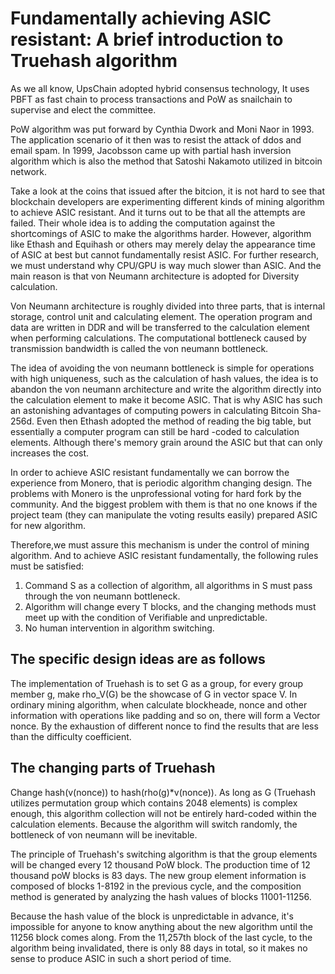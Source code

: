 # Fundamentally achieving ASIC resistant: A brief introduction to Truehash algorithm

As we all know, UpsChain adopted hybrid consensus technology, It uses PBFT as fast chain to process transactions and PoW as snailchain to supervise and elect the committee.

PoW algorithm was put forward by Cynthia Dwork and Moni Naor in 1993. The application scenario of it then was to resist the attack of ddos and email spam. In 1999, Jacobsson came up with partial hash inversion algorithm which is also the method that Satoshi Nakamoto utilized in bitcoin network.

Take a look at the coins that issued after the bitcion, it is not hard to see that blockchain developers are experimenting different kinds of mining algorithm to achieve ASIC resistant. And it turns out to be that all the attempts are failed. Their whole idea is to adding the computation against the shortcomings of ASIC to make the algorithms harder. However, algorithm like Ethash and Equihash or others may merely delay the appearance time of ASIC at best but cannot fundamentally resist ASIC. For further research, we must understand why CPU/GPU is way much slower than ASIC. And the main reason is that von Neumann architecture is adopted for Diversity calculation.

Von Neumann architecture is roughly divided into three parts, that is internal storage, control unit and calculating element. The operation program and data are written in DDR and will be transferred to the calculation element when performing calculations. The computational bottleneck caused by transmission bandwidth is called the von neumann bottleneck.

The idea of avoiding the von neumann bottleneck is simple for operations with high uniqueness, such as the calculation of hash values, the idea is to abandon the von neumann architecture and write the algorithm directly into the calculation element to make it become ASIC. That is why ASIC has such an astonishing advantages of computing powers in calculating Bitcoin Sha-256d. Even then Ethash adopted the method of reading the big table, but essentially a computer program can still be hard -coded to calculation elements. Although there's memory grain around the ASIC but that can only increases the cost.

In order to achieve ASIC resistant fundamentally we can borrow the experience from Monero, that is periodic algorithm changing design. The problems with Monero is the unprofessional voting for hard fork by the community. And the biggest problem with them is that no one knows if the project team (they can manipulate the voting results easily) prepared ASIC for new algorithm.

Therefore,we must assure this mechanism is under the control of mining algorithm. And to achieve ASIC resistant fundamentally, the following rules must be satisfied:

1. Command S as a collection of algorithm, all algorithms in S must pass through the von neumann bottleneck.
2. Algorithm will change every T blocks, and the changing methods must meet up with the condition of Verifiable and unpredictable.
3. No human intervention in algorithm switching.

## The specific design ideas are as follows
The implementation of Truehash is to set G as a group, for every group member g, make rho_V(G) be the showcase of G in vector space V. In ordinary mining algorithm, when calculate blockheade, nonce and other information with operations like padding and so on, there will form a Vector nonce. By the exhaustion of different nonce to find the results that are less than the difficulty coefficient.

## The changing parts of Truehash
Change hash(v(nonce)) to hash(rho(g)*v(nonce)). As long as G (Truehash utilizes permutation group which contains 2048 elements) is complex enough, this algorithm collection will not be entirely hard-coded within the calculation elements. Because the algorithm will switch randomly, the bottleneck of von neumann will be inevitable.

The principle of Truehash's switching algorithm is that the group elements will be changed every 12 thousand PoW block. The production time of 12 thousand poW blocks is 83 days. The new group element information is composed of blocks 1-8192 in the previous cycle, and the composition method is generated by analyzing the hash values of blocks 11001-11256.

Because the hash value of the block is unpredictable in advance, it's impossible for anyone to know anything about the new algorithm until the 11256 block comes along. From the 11,257th block of the last cycle, to the algorithm being invalidated, there is only 88 days in total, so it makes no sense to produce ASIC in such a short period of time.
